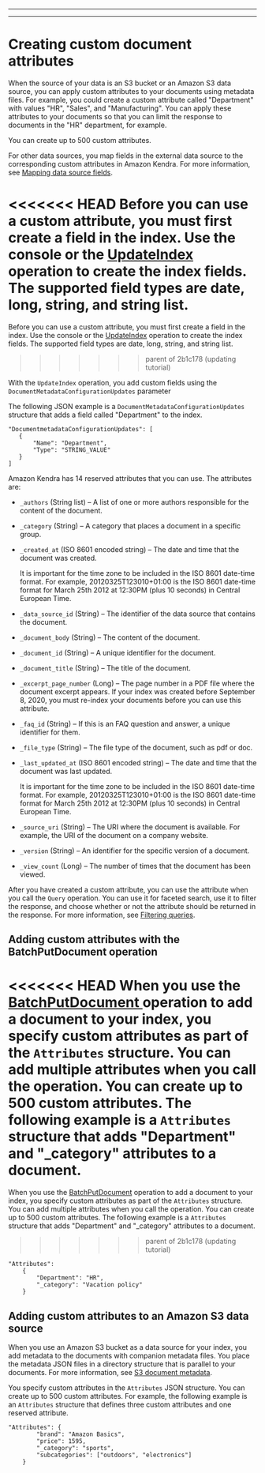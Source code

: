 --------

--------

# Creating custom document attributes<a name="custom-attributes"></a>

When the source of your data is an S3 bucket or an Amazon S3 data source, you can apply custom attributes to your documents using metadata files\. For example, you could create a custom attribute called "Department" with values "HR", "Sales", and "Manufacturing"\. You can apply these attributes to your documents so that you can limit the response to documents in the "HR" department, for example\.

You can create up to 500 custom attributes\.

For other data sources, you map fields in the external data source to the corresponding custom attributes in Amazon Kendra\. For more information, see [Mapping data source fields](field-mapping.md)\.

<<<<<<< HEAD
Before you can use a custom attribute, you must first create a field in the index\. Use the console or the [ UpdateIndex ](API_UpdateIndex.md) operation to create the index fields\. The supported field types are date, long, string, and string list\. 
=======
Before you can use a custom attribute, you must first create a field in the index\. Use the console or the [UpdateIndex](API_UpdateIndex.md) operation to create the index fields\. The supported field types are date, long, string, and string list\. 
>>>>>>> parent of 2b1c178 (updating tutorial)

With the `UpdateIndex` operation, you add custom fields using the `DocumentMetadataConfigurationUpdates` parameter

The following JSON example is a `DocumentMetadataConfigurationUpdates` structure that adds a field called "Department" to the index\.

```
"DocumentmetadataConfigurationUpdates": [
   {
       "Name": "Department",
       "Type": "STRING_VALUE"
   }
]
```

Amazon Kendra has 14 reserved attributes that you can use\. The attributes are:
+ `_authors` \(String list\) – A list of one or more authors responsible for the content of the document\.
+ `_category` \(String\) – A category that places a document in a specific group\.
+ `_created_at` \(ISO 8601 encoded string\) – The date and time that the document was created\.

  It is important for the time zone to be included in the ISO 8601 date\-time format\. For example, 20120325T123010\+01:00 is the ISO 8601 date\-time format for March 25th 2012 at 12:30PM \(plus 10 seconds\) in Central European Time\.
+ `_data_source_id` \(String\) – The identifier of the data source that contains the document\.
+ `_document_body` \(String\) – The content of the document\.
+ `_document_id` \(String\) – A unique identifier for the document\.
+ `_document_title` \(String\) – The title of the document\.
+ `_excerpt_page_number` \(Long\) – The page number in a PDF file where the document excerpt appears\. If your index was created before September 8, 2020, you must re\-index your documents before you can use this attribute\.
+ `_faq_id` \(String\) – If this is an FAQ question and answer, a unique identifier for them\.
+ `_file_type` \(String\) – The file type of the document, such as pdf or doc\.
+ `_last_updated_at` \(ISO 8601 encoded string\) – The date and time that the document was last updated\.

  It is important for the time zone to be included in the ISO 8601 date\-time format\. For example, 20120325T123010\+01:00 is the ISO 8601 date\-time format for March 25th 2012 at 12:30PM \(plus 10 seconds\) in Central European Time\.
+ `_source_uri` \(String\) – The URI where the document is available\. For example, the URI of the document on a company website\.
+ `_version` \(String\) – An identifier for the specific version of a document\.
+ `_view_count` \(Long\) – The number of times that the document has been viewed\.

After you have created a custom attribute, you can use the attribute when you call the `Query` operation\. You can use it for faceted search, use it to filter the response, and choose whether or not the attribute should be returned in the response\. For more information, see [Filtering queries](filtering.md)\.

## Adding custom attributes with the BatchPutDocument operation<a name="custom-attributes-batch"></a>

<<<<<<< HEAD
When you use the [ BatchPutDocument ](API_BatchPutDocument.md) operation to add a document to your index, you specify custom attributes as part of the `Attributes` structure\. You can add multiple attributes when you call the operation\. You can create up to 500 custom attributes\. The following example is a `Attributes` structure that adds "Department" and "\_category" attributes to a document\.
=======
When you use the [BatchPutDocument](API_BatchPutDocument.md) operation to add a document to your index, you specify custom attributes as part of the `Attributes` structure\. You can add multiple attributes when you call the operation\. You can create up to 500 custom attributes\. The following example is a `Attributes` structure that adds "Department" and "\_category" attributes to a document\.
>>>>>>> parent of 2b1c178 (updating tutorial)

```
"Attributes": 
    {
        "Department": "HR",
        "_category": "Vacation policy"
    }
```

## Adding custom attributes to an Amazon S3 data source<a name="custom-attributes-s3"></a>

When you use an Amazon S3 bucket as a data source for your index, you add metadata to the documents with companion metadata files\. You place the metadata JSON files in a directory structure that is parallel to your documents\. For more information, see [S3 document metadata](s3-metadata.md)\.

You specify custom attributes in the `Attributes` JSON structure\. You can create up to 500 custom attributes\. For example, the following example is an `Attributes` structure that defines three custom attributes and one reserved attribute\.

```
"Attributes": {
        "brand": "Amazon Basics",
        "price": 1595,
        "_category": "sports",
        "subcategories": ["outdoors", "electronics"]
    }
```